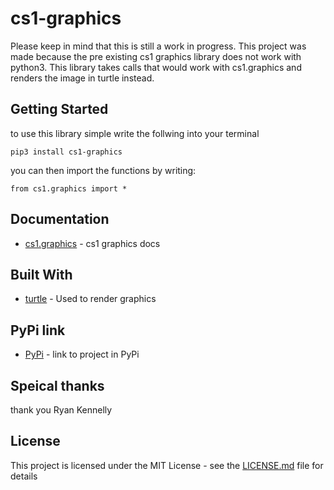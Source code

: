 # cs1-graphics
Please keep in mind that this is still a work in progress. This project was made because the pre existing cs1 graphics library does not work with python3. This library takes calls that would work with cs1.graphics and renders the image in turtle instead. 
## Getting Started
to use this library simple write the follwing into your terminal
```
pip3 install cs1-graphics
```
you can then import the functions by writing:
```
from cs1.graphics import *
```
##  Documentation
* [cs1.graphics](http://www.cs1graphics.org/) - cs1 graphics docs
## Built With
* [turtle](https://docs.python.org/3/library/turtle.html) - Used to render graphics
## PyPi link
* [PyPi](https://pypi.org/project/cs1-graphics/) - link to project in PyPi
## Speical thanks
thank you Ryan Kennelly 
## License

This project is licensed under the MIT License - see the [LICENSE.md](LICENSE.md) file for details
